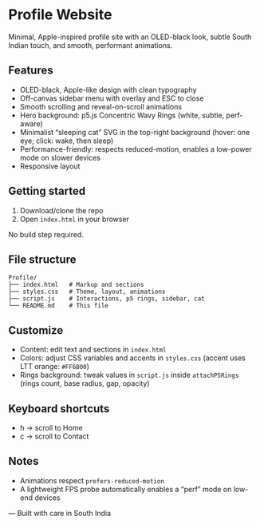 # Profile Website

Minimal, Apple-inspired profile site with an OLED-black look, subtle South Indian touch, and smooth, performant animations.

## Features

- OLED-black, Apple-like design with clean typography
- Off-canvas sidebar menu with overlay and ESC to close
- Smooth scrolling and reveal-on-scroll animations
- Hero background: p5.js Concentric Wavy Rings (white, subtle, perf-aware)
- Minimalist “sleeping cat” SVG in the top-right background (hover: one eye; click: wake, then sleep)
- Performance-friendly: respects reduced-motion, enables a low-power mode on slower devices
- Responsive layout

## Getting started

1) Download/clone the repo
2) Open `index.html` in your browser

No build step required.

## File structure

```
Profile/
├── index.html   # Markup and sections
├── styles.css   # Theme, layout, animations
├── script.js    # Interactions, p5 rings, sidebar, cat
└── README.md    # This file
```

## Customize

- Content: edit text and sections in `index.html`
- Colors: adjust CSS variables and accents in `styles.css` (accent uses LTT orange: `#FF6B00`)
- Rings background: tweak values in `script.js` inside `attachP5Rings` (rings count, base radius, gap, opacity)

## Keyboard shortcuts

- h → scroll to Home
- c → scroll to Contact

## Notes

- Animations respect `prefers-reduced-motion`
- A lightweight FPS probe automatically enables a “perf” mode on low-end devices

— Built with care in South India
